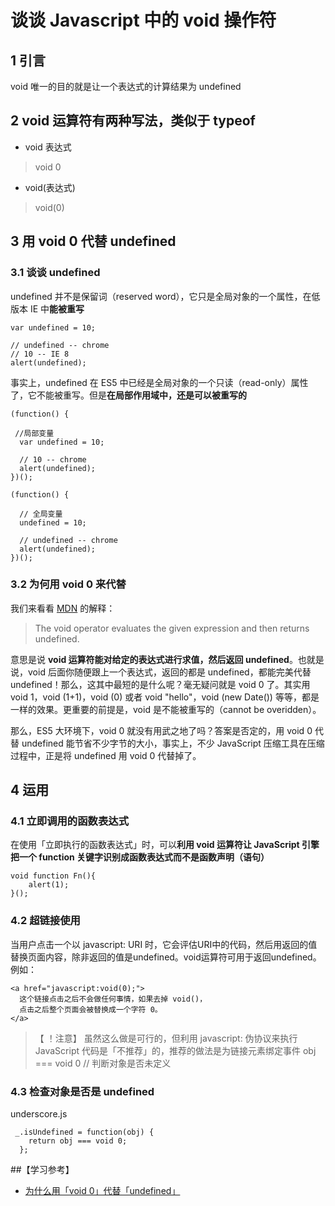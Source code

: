 # 谈谈 Javascript 中的 void 操作符

## 1 引言

void 唯一的目的就是让一个表达式的计算结果为 undefined

## 2 void 运算符有两种写法，类似于 typeof
- void 表达式
 
 > void 0

- void(表达式)

 > void(0)
 
## 3 用 void 0 代替 undefined

### 3.1 谈谈 undefined

undefined 并不是保留词（reserved word），它只是全局对象的一个属性，在低版本 IE 中**能被重写**

```
var undefined = 10;

// undefined -- chrome
// 10 -- IE 8
alert(undefined);
```
事实上，undefined 在 ES5 中已经是全局对象的一个只读（read-only）属性了，它不能被重写。但是**在局部作用域中，还是可以被重写的**

```
(function() {
 
 //局部变量
  var undefined = 10;

  // 10 -- chrome
  alert(undefined);
})();

(function() {

  // 全局变量
  undefined = 10;

  // undefined -- chrome
  alert(undefined);
})();
```
### 3.2 为何用 void 0 来代替
我们来看看 [MDN](https://developer.mozilla.org/en-US/docs/Web/JavaScript/Reference/Operators/void) 的解释：

> The void operator evaluates the given expression and then returns undefined.

意思是说 **void 运算符能对给定的表达式进行求值，然后返回 undefined**。也就是说，void 后面你随便跟上一个表达式，返回的都是 undefined，都能完美代替 undefined！那么，这其中最短的是什么呢？毫无疑问就是 void 0 了。其实用 void 1，void (1+1)，void (0) 或者 void "hello"，void (new Date()) 等等，都是一样的效果。更重要的前提是，void 是不能被重写的（cannot be overidden）。

那么，ES5 大环境下，void 0 就没有用武之地了吗？答案是否定的，用 void 0 代替 undefined 能节省不少字节的大小，事实上，不少 JavaScript 压缩工具在压缩过程中，正是将 undefined 用 void 0 代替掉了。

## 4 运用

### 4.1 立即调用的函数表达式

在使用「立即执行的函数表达式」时，可以**利用 void 运算符让 JavaScript 引擎把一个 function 关键字识别成函数表达式而不是函数声明（语句）**

```
void function Fn(){
	alert(1);
}();
```

### 4.2 超链接使用
当用户点击一个以 javascript: URI 时，它会评估URI中的代码，然后用返回的值替换页面内容，除非返回的值是undefined。void运算符可用于返回undefined。例如：

```
<a href="javascript:void(0);">
  这个链接点击之后不会做任何事情，如果去掉 void()，
  点击之后整个页面会被替换成一个字符 0。
</a>
```
>【 ！注意】
>虽然这么做是可行的，但利用 javascript: 伪协议来执行 JavaScript 代码是「不推荐」的，推荐的做法是为链接元素绑定事件 obj === void 0 // 判断对象是否未定义

### 4.3 检查对象是否是 undefined

underscore.js

```
 _.isUndefined = function(obj) {
    return obj === void 0;
  };
```
##【学习参考】
- [为什么用「void 0」代替「undefined」](https://github.com/hanzichi/underscore-analysis/issues/1)

